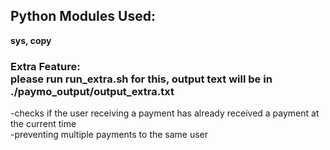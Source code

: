 
## Python Modules Used:
**sys, copy**

### Extra Feature: <BR>please run run_extra.sh for this, output text will be in ./paymo_output/output_extra.txt
-checks if the user receiving a payment has already received a payment at the current time
<BR>-preventing multiple payments to the same user

